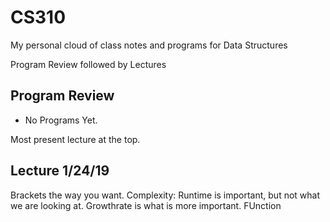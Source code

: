 # CS310
My personal cloud of class notes and programs for Data Structures

Program Review followed by Lectures

## Program Review
- No Programs Yet.

Most present lecture at the top.

## Lecture 1/24/19
Brackets the way you want.
Complexity:
  Runtime is important, but not what we are looking at.
  Growthrate is what is more important.
  FUnction
